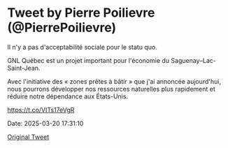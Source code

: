 # Tweet by Pierre Poilievre (@PierrePoilievre)

Il n'y a pas d'acceptabilité sociale pour le statu quo. 

GNL Québec est un projet important pour l'économie du Saguenay–Lac-Saint-Jean.

Avec l'initiative des « zones prêtes à bâtir » que j'ai annoncée aujourd'hui, nous pourrons développer nos ressources naturelles plus rapidement et réduire notre dépendance aux États-Unis.

https://t.co/VITs17eVgR

Date: 2025-03-20 17:31:10

[Original Tweet](https://x.com/PierrePoilievre/status/1902774934884983115)
